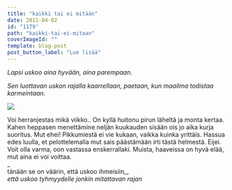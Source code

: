 ```yaml
---
title: "kaikki tai ei mitään"
date: 2011-04-02
id: "1179"
path: "kaikki-tai-ei-mitaan"
coverImageId: ""
template: blog-post
post_button_label: "Lue lisää"
---
```


_Lapsi uskoo aina hyvään, aina parempaan._

_Sen luottavan uskon rajalla kaarrellaan, paetaan, kun maailma todistaa karmeintaan._

[![](/images/kemp.jpg)](http://2.bp.blogspot.com/-C9fKoxUYONI/TZd463S9oWI/AAAAAAAAAEk/aFnvMGKyN6k/s1600/kemp.jpg)

Voi herranjestas mikä viikko.. On kyllä huitonu pirun läheltä ja monta kertaa. Kahen heppasen menettämine neljän kuukauden sisään ois jo aika kurja suoritus. Mut ehei! Pikkumiestä ei vie kukaan, vaikka kuinka yrittäis. Hassua edes luulla, et pelottelemalla mut sais päästämään irti tästä helmestä. Eijei. Voit olla varma, oon vastassa enskerrallaki. Muista, haaveissa on hyvä elää, mut aina ei voi voittaa.  
_  
tänään se on väärin, että uskoo ihmeisiin,_  
_että uskoo tyhmyydelle jonkin mitattavan rajan_
